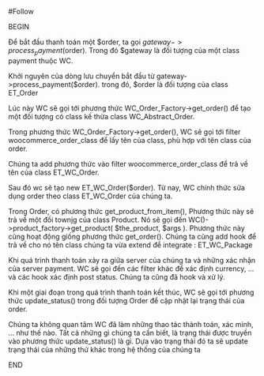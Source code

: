 #Follow

BEGIN

Để bắt đầu thanh toán một $order, ta gọi $gateway->process_payment($order). Trong đó $gateway là đối tượng của một class payment thuộc WC.

Khởi nguyên của dòng lưu chuyển bắt đầu từ gateway->process_payment($order). trong đó, $order là đối tượng của class ET_Order

Lúc này WC sẽ gọi tới phương thức WC_Order_Factory->get_order() để tạo một đối tượng có class kế thừa class WC_Abstract_Order.

Trong phương thức WC_Order_Factory->get_order(), WC sẽ gọi tới filter woocommerce_order_class để lấy tên của class, phù hợp với tên class của order.

Chúng ta add phương thức vào filter woocommerce_order_class để trả về tên của class ET_WC_Order.

Sau đó wc sẽ tạo new ET_WC_Order($order). Từ nay, WC chính thức sửa dụng order theo class ET_WC_Order của chúng ta.

Trong Order, có phương thức get_product_from_item(), Phương thức này sẽ trả về một đối townjg của class Product. Nó sẽ gọi đến WC()->product_factory->get_product( $the_product, $args ). Phương thức này cũng hoạt động giống phương thức get_order(). Chúng ta cũng add hook để trả về cho nó tên class chúng ta vừa extend để integrate : ET_WC_Package

Khi quá trình thanh toán xảy ra giữa server của chúng ta và những xác nhận của server payment. WC sẽ gọi đến các filter khác để xác định currency, ... và các hook xác định post status. Chúng ta cũng đã hook và xử lý.

Khi một giai đoạn trong quá trình thanh toán kết thúc, WC sẽ gọi tới phương thức update_status() trong đối tượng Order để cập nhật lại trạng thái của order.

Chúng ta không quan tâm WC đã làm những thao tác thành toán, xác minh, ... như thế nào. Tất cả những gì chúng ta cần biết, là trạng thái được truyền vào phương thức update_status() là gì. Dựa vào trạng thái đó ta sẽ update trạng thái của những thứ khác trong hệ thống của chúng ta

END